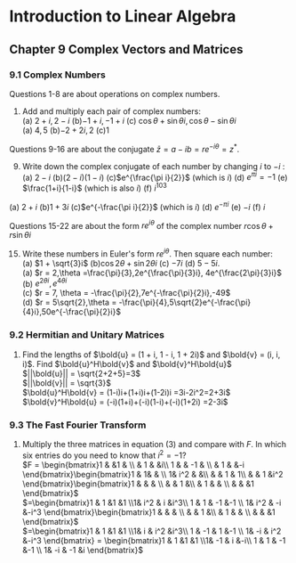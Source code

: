 # Introduction to Linear Algebra
## Chapter 9 Complex Vectors and Matrices
### 9.1 Complex Numbers 
Questions 1-8 are about operations on complex numbers. 
1. Add and multiply each pair of complex numbers:   
(a) $2 + i, 2 - i$ (b)$-1+i,-1+i$ (c) $\cos\theta + \sin \theta i, \cos \theta - \sin \theta i$   
(a) $4,5$ (b)$-2+2i,2$ (c)$1$ 
 
Questions 9-16 are about the conjugate $\bar{z} = a - ib = re^{-i\theta} = z^*$. 

9. Write down the complex conjugate of each number by changing $i$ to $-i$ : 
(a) $2 -i$ (b)$(2-i)(1-i)$ (c)$e^{\frac{\pi i}{2}}$ (which is $i$) (d) $e^{\pi i} = -1$ (e) $\frac{1+i}{1-i}$ (which is also $i$) (f) $i^{103}$  

(a) $2 +i$ (b)$1+3i$ (c)$e^{-\frac{\pi i}{2}}$ (which is $i$) (d) $e^{-\pi i}$ (e) $-i$ (f) $i$  

Questions 15-22 are about the form $re^{i\theta}$ of the complex number $r\cos\theta + r\sin \theta i$

15. Write these numbers in Euler's form $re^{i\theta}$. Then square each number:  
(a) $1 + \sqrt{3}i$ (b)$\cos2\theta + \sin 2\theta i$  (c) $-7i$ (d) $5 - 5i.$  
(a) $r = 2,\theta =\frac{\pi}{3},2e^{\frac{\pi}{3}i}, 4e^{\frac{2\pi}{3}i}$  
(b) $e^{2\theta i},e^{4\theta i}$  
(c) $r = 7, \theta = -\frac{\pi}{2},7e^{-\frac{\pi}{2}i},-49$  
(d) $r = 5\sqrt{2},\theta = -\frac{\pi}{4},5\sqrt{2}e^{-\frac{\pi}{4}i},50e^{-\frac{\pi}{2}i}$
### 9.2 Hermitian and Unitary Matrices
1. Find the lengths of $\bold{u} = (1 + i, 1 - i, 1 + 2i)$ and $\bold{v} = (i, i, i)$. Find $\bold{u}^H\bold{v}$ and $\bold{v}^H\bold{u}$  
   $||\bold{u}|| = \sqrt{2+2+5}=3$  
   $||\bold{v}|| = \sqrt{3}$  
   $\bold{u}^H\bold{v} = (1-i)i+(1+i)i+(1-2i)i =3i-2i^2=2+3i$  
   $\bold{v}^H\bold{u} = (-i)(1+i)+(-i)(1-i)+(-i)(1+2i) =2-3i$
### 9.3 The Fast Fourier Transform
1. Multiply the three matrices in equation (3) and compare with $F$. In which six entries do you need to know that $i^2 = -1$?   
   $F = \begin{bmatrix}1 &  &1 & \\ & 1 &  &i\\ 1 &  & -1 & \\ & 1 &  &-i \end{bmatrix}\begin{bmatrix}1 &  1& & \\ 1& i^2 &  &\\  &  & 1 & 1\\ &  & 1 &i^2 \end{bmatrix}\begin{bmatrix}1 &  & & \\ &  & 1 &\\  & 1 &  & \\ &  &  &1 \end{bmatrix}$  
   $=\begin{bmatrix}1 & 1 &1 &1 \\1& i^2 & i &i^3\\ 1 & 1 & -1 &-1 \\ 1& i^2 & -i &-i^3 \end{bmatrix}\begin{bmatrix}1 &  & & \\ &  & 1 &\\  & 1 &  & \\ &  &  &1 \end{bmatrix}$  
   $=\begin{bmatrix}1 & 1 &1 &1 \\1& i & i^2 &i^3\\ 1 & -1 & 1 &-1 \\ 1& -i & i^2 &-i^3 \end{bmatrix} = \begin{bmatrix}1 & 1 &1 &1 \\1& -1 & i &-i\\ 1 & 1 & -1 &-1 \\ 1& -i & -1 &i \end{bmatrix}$